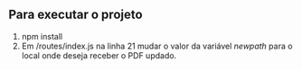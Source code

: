 ## Para executar o projeto
1. npm install
2. Em /routes/index.js na linha 21 mudar o valor da variável _newpath_ para o local onde deseja receber o PDF updado.